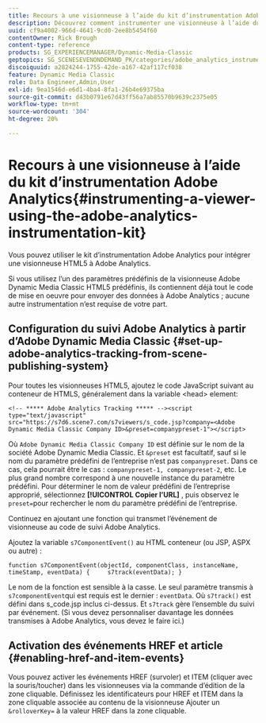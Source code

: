 ```yaml
---
title: Recours à une visionneuse à l’aide du kit d’instrumentation Adobe Analytics
description: Découvrez comment instrumenter une visionneuse à l’aide du kit d’instrumentation Adobe Analytics dans Adobe Dynamic Media Classic.
uuid: cf9a4002-966d-4641-9cd0-2ee8b5454f60
contentOwner: Rick Brough
content-type: reference
products: SG_EXPERIENCEMANAGER/Dynamic-Media-Classic
geptopics: SG_SCENESEVENONDEMAND_PK/categories/adobe_analytics_instrumentation_kit
discoiquuid: a2824244-1755-42de-a167-42af117cf038
feature: Dynamic Media Classic
role: Data Engineer,Admin,User
exl-id: 9ea1546d-e6d1-4ba4-8fa1-26b4e69375ba
source-git-commit: d43b0791e67d43ff56a7ab85570b9639c2375e05
workflow-type: tm+mt
source-wordcount: '304'
ht-degree: 20%

---
```


# Recours à une visionneuse à l’aide du kit d’instrumentation Adobe Analytics{#instrumenting-a-viewer-using-the-adobe-analytics-instrumentation-kit}

Vous pouvez utiliser le kit d’instrumentation Adobe Analytics pour intégrer une visionneuse HTML5 à Adobe Analytics.

Si vous utilisez l’un des paramètres prédéfinis de la visionneuse Adobe Dynamic Media Classic HTML5 prédéfinis, ils contiennent déjà tout le code de mise en oeuvre pour envoyer des données à Adobe Analytics ; aucune autre instrumentation n’est requise de votre part.

## Configuration du suivi Adobe Analytics à partir d’Adobe Dynamic Media Classic {#set-up-adobe-analytics-tracking-from-scene-publishing-system}

Pour toutes les visionneuses HTML5, ajoutez le code JavaScript suivant au conteneur de HTMLS, généralement dans la variable &lt;head> element:

```as3
<!-- ***** Adobe Analytics Tracking ***** --><script type="text/javascript" src="https://s7d6.scene7.com/s7viewers/s_code.jsp?company=<Adobe Dynamic Media Classic Company ID>&preset=companypreset-1"></script>
```

Où `Adobe Dynamic Media Classic Company ID` est définie sur le nom de la société Adobe Dynamic Media Classic. Et `&preset` est facultatif, sauf si le nom du paramètre prédéfini de l’entreprise n’est pas `companypreset`. Dans ce cas, cela pourrait être le cas : `companypreset-1, companypreset-2`, etc. Le plus grand nombre correspond à une nouvelle instance du paramètre prédéfini. Pour déterminer le nom de valeur prédéfini de l’entreprise approprié, sélectionnez **[!UICONTROL Copier l’URL]** , puis observez le `preset=`pour rechercher le nom du paramètre prédéfini de l’entreprise.

Continuez en ajoutant une fonction qui transmet l’événement de visionneuse au code de suivi Adobe Analytics.

Ajoutez la variable `s7ComponentEvent()` au HTML conteneur (ou JSP, ASPX ou autre) :

```as3
function s7ComponentEvent(objectId, componentClass, instanceName, timeStamp, eventData) {     s7track(eventData); }
```

Le nom de la fonction est sensible à la casse. Le seul paramètre transmis à `s7componentEvent`qui est requis est le dernier : `eventData`. Où `s7track()` est défini dans s_code.jsp inclus ci-dessus. Et `s7track` gère l’ensemble du suivi par événement. (Si vous devez personnaliser davantage les données transmises à Adobe Analytics, vous devez le faire ici.)

## Activation des événements HREF et article {#enabling-href-and-item-events}

Vous pouvez activer les événements HREF (survoler) et ITEM (cliquer avec la souris/toucher) dans les visionneuses via la commande d’édition de la zone cliquable. Définissez les identificateurs pour HREF et ITEM dans la zone cliquable associée au contenu de la visionneuse Ajouter un `&rolloverKey=` à la valeur HREF dans la zone cliquable.
